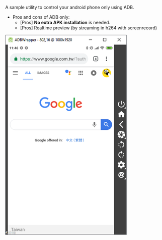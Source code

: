 A sample utility to control your android phone only using ADB.

* Pros and cons of ADB only:
  * [Pros] **No extra APK installation** is needed.
  * [Pros] Realtime preview (by streaming in h264 with screenrecord)
  
![Screenshot](https://raw.githubusercontent.com/Harpseal/ADBWrapper/master/ADBWrapper/resource/screenshot/Screenshot_01.png)